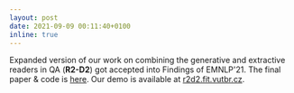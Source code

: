 ```yaml
---
layout: post
date: 2021-09-09 00:11:40+0100
inline: true
---
```

Expanded version of our work on combining the generative and extractive readers in QA (<b>R2-D2</b>) got accepted into Findings of EMNLP'21. The final paper & code is <a href="http://arxiv.org/abs/2109.03502">here</a>. Our demo is available at <a href="http://r2d2.fit.vutbr.cz/">r2d2.fit.vutbr.cz</a>.
